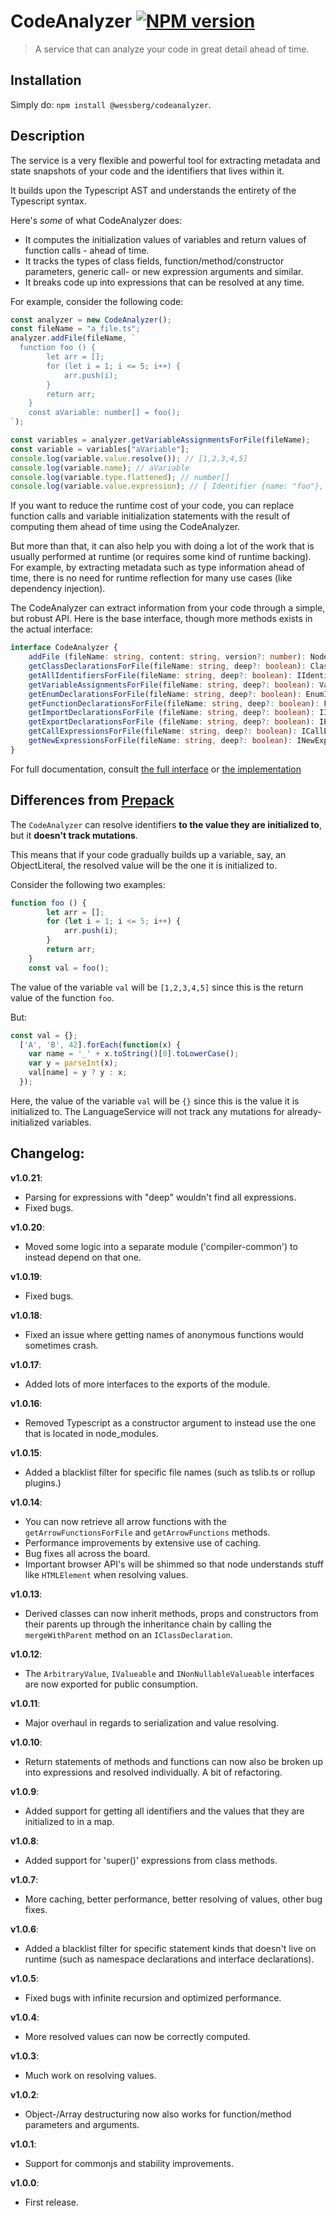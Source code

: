 # CodeAnalyzer [![NPM version][npm-image]][npm-url]
> A service that can analyze your code in great detail ahead of time.

## Installation
Simply do: `npm install @wessberg/codeanalyzer`.

## Description
The service is a very flexible and powerful tool for extracting metadata and state snapshots of your code and the identifiers that lives within it.

It builds upon the Typescript AST and understands the entirety of the Typescript syntax.

Here's *some* of what CodeAnalyzer does:

- It computes the initialization values of variables and return values of function calls - ahead of time.
- It tracks the types of class fields, function/method/constructor parameters, generic call- or new expression arguments and similar.
- It breaks code up into expressions that can be resolved at any time.

For example,
consider the following code:
```typescript
const analyzer = new CodeAnalyzer();
const fileName = "a_file.ts";
analyzer.addFile(fileName, `
  function foo () {
  		let arr = [];
  		for (let i = 1; i <= 5; i++) {
  			arr.push(i);
  		}
  		return arr;
  	}
  	const aVariable: number[] = foo();
`);

const variables = analyzer.getVariableAssignmentsForFile(fileName);
const variable = variables["aVariable"];
console.log(variable.value.resolve()); // [1,2,3,4,5]
console.log(variable.name); // aVariable
console.log(variable.type.flattened); // number[]
console.log(variable.value.expression); // [ Identifier {name: "foo"}, "(", ")"]
```

If you want to reduce the runtime cost of your code, you can replace function calls and variable initialization statements
with the result of computing them ahead of time using the CodeAnalyzer.

But more than that, it can also help you with doing a lot of the work that is usually performed at runtime (or requires some kind of runtime backing).
For example, by extracting metadata such as type information ahead of time, there is no need for runtime reflection for many use cases (like dependency injection).

The CodeAnalyzer can extract information from your code through a simple, but robust API.
Here is the base interface, though more methods exists in the actual interface:
```typescript
interface CodeAnalyzer {
	addFile (fileName: string, content: string, version?: number): NodeArray<Statement>;
	getClassDeclarationsForFile(fileName: string, deep?: boolean): ClassIndexer;
	getAllIdentifiersForFile(fileName: string, deep?: boolean): IIdentifierMap;
	getVariableAssignmentsForFile(fileName: string, deep?: boolean): VariableIndexer;
	getEnumDeclarationsForFile(fileName: string, deep?: boolean): EnumIndexer;
	getFunctionDeclarationsForFile(fileName: string, deep?: boolean): FunctionIndexer;
	getImportDeclarationsForFile (fileName: string, deep?: boolean): IImportDeclaration[];
	getExportDeclarationsForFile (fileName: string, deep?: boolean): IExportDeclaration[];
	getCallExpressionsForFile(fileName: string, deep?: boolean): ICallExpression[];
	getNewExpressionsForFile(fileName: string, deep?: boolean): INewExpression[];
}
```

For full documentation, consult [the full interface](src/service/interface/ICodeAnalyzer.ts) or [the implementation](src/service/CodeAnalyzer.ts)

## Differences from [Prepack](https://prepack.io/)

The `CodeAnalyzer` can resolve identifiers **to the value they are initialized to**, but it
**doesn't track mutations**.

This means that if your code gradually builds up a variable, say, an ObjectLiteral, the resolved value
will be the one it is initialized to.

Consider the following two examples:
```typescript
function foo () {
		let arr = [];
		for (let i = 1; i <= 5; i++) {
			arr.push(i);
		}
		return arr;
	}
	const val = foo();
```
The value of the variable `val` will be `[1,2,3,4,5]` since this is the return value
of the function `foo`.

But:
```typescript
const val = {};
  ['A', 'B', 42].forEach(function(x) {
    var name = '_' + x.toString()[0].toLowerCase();
    var y = parseInt(x);
    val[name] = y ? y : x;
  });
```
Here, the value of the variable `val` will be `{}` since this is the value it is initialized to.
The LanguageService will not track any mutations for already-initialized variables.

## Changelog:

**v1.0.21**:

- Parsing for expressions with "deep" wouldn't find all expressions.
- Fixed bugs.

**v1.0.20**:

- Moved some logic into a separate module ('compiler-common') to instead depend on that one.

**v1.0.19**:

- Fixed bugs.

**v1.0.18**:

- Fixed an issue where getting names of anonymous functions would sometimes crash.

**v1.0.17**:

- Added lots of more interfaces to the exports of the module.

**v1.0.16**:

- Removed Typescript as a constructor argument to instead use the one that is located in node_modules.

**v1.0.15**:

- Added a blacklist filter for specific file names (such as tslib.ts or rollup plugins.)

**v1.0.14**:

- You can now retrieve all arrow functions with the `getArrowFunctionsForFile` and `getArrowFunctions` methods.
- Performance improvements by extensive use of caching.
- Bug fixes all across the board.
- Important browser API's will be shimmed so that node understands stuff like `HTMLElement` when resolving values.

**v1.0.13**:

- Derived classes can now inherit methods, props and constructors from their parents up through the inheritance chain by calling the `mergeWithParent` method on an `IClassDeclaration`.

**v1.0.12**:

- The `ArbitraryValue`, `IValueable` and `INonNullableValueable` interfaces are now exported for public consumption.

**v1.0.11**:

- Major overhaul in regards to serialization and value resolving.

**v1.0.10**:

- Return statements of methods and functions can now also be broken up into expressions and resolved individually. A bit of refactoring.

**v1.0.9**:

- Added support for getting all identifiers and the values that they are initialized to in a map.

**v1.0.8**:

- Added support for 'super()' expressions from class methods.

**v1.0.7**:

- More caching, better performance, better resolving of values, other bug fixes.

**v1.0.6**:

- Added a blacklist filter for specific statement kinds that doesn't live on runtime (such as namespace declarations and interface declarations).

**v1.0.5**:

- Fixed bugs with infinite recursion and optimized performance.

**v1.0.4**:

- More resolved values can now be correctly computed.

**v1.0.3**:

- Much work on resolving values.

**v1.0.2**:

- Object-/Array destructuring now also works for function/method parameters and arguments.

**v1.0.1**:

- Support for commonjs and stability improvements.

**v1.0.0**:

- First release.

[npm-url]: https://npmjs.org/package/@wessberg/codeanalyzer
[npm-image]: https://badge.fury.io/js/@wessberg/codeanalyzer.svg